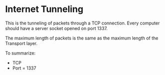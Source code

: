 # Internet Tunneling

This is the tunneling of packets through a TCP connection. Every computer should have a server socket opened on port 1337.

The maximum length of packets is the same as the maximum length of the Transport layer.

To summarize:

- TCP
- Port = 1337
